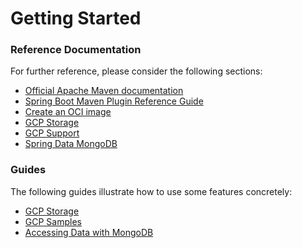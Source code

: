 # Getting Started

### Reference Documentation
For further reference, please consider the following sections:

* [Official Apache Maven documentation](https://maven.apache.org/guides/index.html)
* [Spring Boot Maven Plugin Reference Guide](https://docs.spring.io/spring-boot/docs/2.5.5/maven-plugin/reference/html/)
* [Create an OCI image](https://docs.spring.io/spring-boot/docs/2.5.5/maven-plugin/reference/html/#build-image)
* [GCP Storage](https://cloud.spring.io/spring-cloud-gcp/reference/html/#spring-resources)
* [GCP Support](https://cloud.spring.io/spring-cloud-gcp/reference/html/)
* [Spring Data MongoDB](https://docs.spring.io/spring-boot/docs/2.5.5/reference/htmlsingle/#boot-features-mongodb)

### Guides
The following guides illustrate how to use some features concretely:

* [GCP Storage](https://github.com/GoogleCloudPlatform/spring-cloud-gcp/tree/master/spring-cloud-gcp-samples/spring-cloud-gcp-storage-resource-sample)
* [GCP Samples](https://github.com/GoogleCloudPlatform/spring-cloud-gcp/tree/master/spring-cloud-gcp-samples)
* [Accessing Data with MongoDB](https://spring.io/guides/gs/accessing-data-mongodb/)

